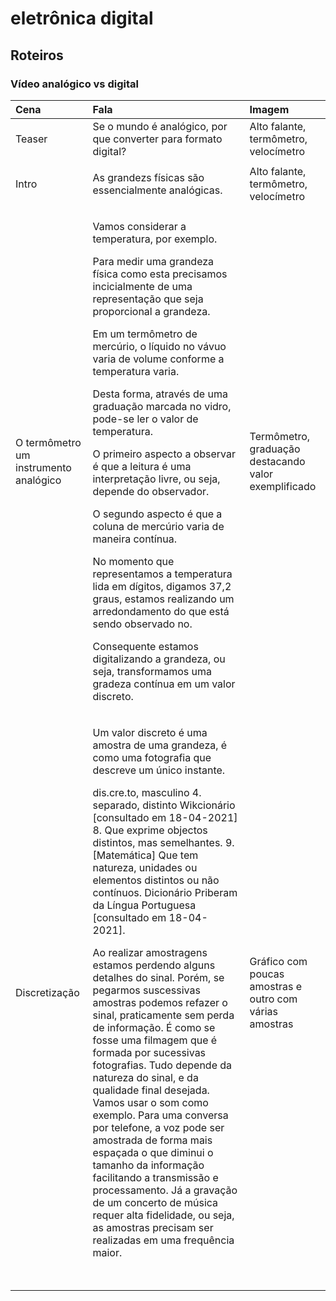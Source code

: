 # eletrônica digital

## Roteiros

### Vídeo analógico vs digital

<table>
  <thead>
    <tr>
      <th style="text-align:left">Cena</th>
      <th style="text-align:left">Fala</th>
      <th style="text-align:left">Imagem</th>
    </tr>
  </thead>
  <tbody>
    <tr>
      <td style="text-align:left">Teaser</td>
      <td style="text-align:left">Se o mundo &#xE9; anal&#xF3;gico, por que converter para formato digital?</td>
      <td
      style="text-align:left">Alto falante, term&#xF4;metro, veloc&#xED;metro</td>
    </tr>
    <tr>
      <td style="text-align:left">Intro</td>
      <td style="text-align:left">
        <p>As grandezs f&#xED;sicas s&#xE3;o essencialmente anal&#xF3;gicas.</p>
        <p></p>
      </td>
      <td style="text-align:left">Alto falante, term&#xF4;metro, veloc&#xED;metro</td>
    </tr>
    <tr>
      <td style="text-align:left">O term&#xF4;metro um instrumento anal&#xF3;gico</td>
      <td style="text-align:left">
        <p>Vamos considerar a temperatura, por exemplo.</p>
        <p>Para medir uma grandeza f&#xED;sica como esta precisamos incicialmente
          de uma representa&#xE7;&#xE3;o que seja proporcional a grandeza.</p>
        <p>Em um term&#xF4;metro de merc&#xFA;rio, o l&#xED;quido no v&#xE1;vuo varia
          de volume conforme a temperatura varia.</p>
        <p>Desta forma, atrav&#xE9;s de uma gradua&#xE7;&#xE3;o marcada no vidro,
          pode-se ler o valor de temperatura.</p>
        <p>O primeiro aspecto a observar &#xE9; que a leitura &#xE9; uma interpreta&#xE7;&#xE3;o
          livre, ou seja, depende do observador.</p>
        <p>O segundo aspecto &#xE9; que a coluna de merc&#xFA;rio varia de maneira
          cont&#xED;nua.</p>
        <p>No momento que representamos a temperatura lida em d&#xED;gitos, digamos
          37,2 graus, estamos realizando um arredondamento do que est&#xE1; sendo
          observado no.</p>
        <p>Consequente estamos digitalizando a grandeza, ou seja, transformamos uma
          gradeza cont&#xED;nua em um valor discreto.</p>
      </td>
      <td style="text-align:left">Term&#xF4;metro, gradua&#xE7;&#xE3;o destacando valor exemplificado</td>
    </tr>
    <tr>
      <td style="text-align:left">Discretiza&#xE7;&#xE3;o</td>
      <td style="text-align:left">
        <p>Um valor discreto &#xE9; uma amostra de uma grandeza, &#xE9; como uma
          fotografia que descreve um &#xFA;nico instante.</p>
        <p></p>
        <p>dis.cre.to, masculino 4. separado, distinto Wikcion&#xE1;rio [consultado
          em 18-04-2021] 8. Que exprime objectos distintos, mas semelhantes. 9. [Matem&#xE1;tica]
          Que tem natureza, unidades ou elementos distintos ou n&#xE3;o cont&#xED;nuos.
          Dicion&#xE1;rio Priberam da L&#xED;ngua Portuguesa [consultado em 18-04-2021].</p>
        <p></p>
        <p>Ao realizar amostragens estamos perdendo alguns detalhes do sinal. Por&#xE9;m,
          se pegarmos suscessivas amostras podemos refazer o sinal, praticamente
          sem perda de informa&#xE7;&#xE3;o. &#xC9; como se fosse uma filmagem que
          &#xE9; formada por sucessivas fotografias. Tudo depende da natureza do
          sinal, e da qualidade final desejada. Vamos usar o som como exemplo. Para
          uma conversa por telefone, a voz pode ser amostrada de forma mais espa&#xE7;ada
          o que diminui o tamanho da informa&#xE7;&#xE3;o facilitando a transmiss&#xE3;o
          e processamento. J&#xE1; a grava&#xE7;&#xE3;o de um concerto de m&#xFA;sica
          requer alta fidelidade, ou seja, as amostras precisam ser realizadas em
          uma frequ&#xEA;ncia maior.</p>
      </td>
      <td style="text-align:left">Gr&#xE1;fico com poucas amostras e outro com v&#xE1;rias amostras</td>
    </tr>
    <tr>
      <td style="text-align:left"></td>
      <td style="text-align:left"></td>
      <td style="text-align:left"></td>
    </tr>
    <tr>
      <td style="text-align:left"></td>
      <td style="text-align:left"></td>
      <td style="text-align:left"></td>
    </tr>
    <tr>
      <td style="text-align:left"></td>
      <td style="text-align:left"></td>
      <td style="text-align:left"></td>
    </tr>
    <tr>
      <td style="text-align:left"></td>
      <td style="text-align:left"></td>
      <td style="text-align:left"></td>
    </tr>
    <tr>
      <td style="text-align:left"></td>
      <td style="text-align:left"></td>
      <td style="text-align:left"></td>
    </tr>
  </tbody>
</table>



